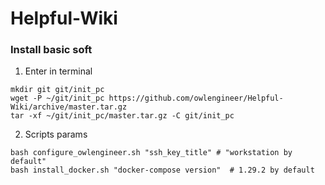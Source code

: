 # Helpful-Wiki    

### Install basic soft

1. Enter in terminal

```
mkdir git git/init_pc
wget -P ~/git/init_pc https://github.com/owlengineer/Helpful-Wiki/archive/master.tar.gz
tar -xf ~/git/init_pc/master.tar.gz -C git/init_pc
```

2. Scripts params

```
bash configure_owlengineer.sh "ssh_key_title" # "workstation by default"
bash install_docker.sh "docker-compose version"  # 1.29.2 by default
```



